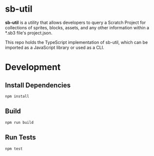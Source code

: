 # sb-util
**sb-util** is a utility that allows developers to query a Scratch Project for collections of sprites, blocks, assets, and any other information within a *.sb3 file's project.json.

This repo holds the TypeScript implementation of sb-util, which can be imported as a JavaScript library or used as a CLI.

# Development
## Install Dependencies
```
npm install
```

## Build
```
npm run build
```

## Run Tests
```
npm test
```
